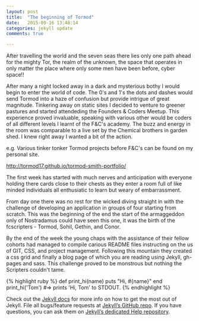 ```yaml
---
layout: post
title:  "The beginning of Tormod"
date:   2015-09-16 13:48:14
categories: jekyll update
comments: true

---
```

After travelling the world and the seven seas there lies only one path ahead for the mighty Tor, the realm of the unknown, the space that operates in only matter the place where only some men have been before, cyber space!! 

After many a night locked away in a dark and mysterious bothy I would begin to enter the world of code. The 0's and 1's the dots and dashes would send Tormod into a haze of confusion but provide intrigue of great magnitude. Tinkering away on static sites I decided to venture to greener pastures and started attendeding the Founders & Coders Meetup. This experience proved invaluable, speaking with various other would be coders of all different levels I learnt of the F&C's academy. The buzz and energy in the room was comparable to a live set by the Chemical brothers in garden shed. I knew right away I wanted a bit of the action. 

e.g. Various tinker tonker Tormod projects before F&C's can be found on my personal site.

http://tormod17.github.io/tormod-smith-portfolio/

The first week has started with much nerves and anticipation with everyone holding there cards close to their chests as they enter a room full of like minded individuals all enthusiatic to learn but weary of embarrassment.

From day one there was no rest for the wicked diving straight in with the challenge of developing an application in groups of four starting from scratch. This was the beginning of the end the start of the armaggeddon only of Nostradamus could have seen this one, it was the birth of the fcscripters - Tormod, Sohil, Gethin, and Conor. 

By the end of the week the young chaps with the assistance of their fellow cohorts had managed to compile carious README files instructing on the us of GIT, CSS, and project management. Following this mountain they created a css grid and finally a blog page of which you are reading using Jekyll, gh-pages and sass. This challenge proved to be monstrous but nothing the Scripters couldn't tame.  


{% highlight ruby %}
def print_hi(name)
  puts "Hi, #{name}"
end
print_hi('Tom')
#=> prints 'Hi, Tom' to STDOUT.
{% endhighlight %}

Check out the [Jekyll docs][jekyll] for more info on how to get the most out of Jekyll. File all bugs/feature requests at [Jekyll’s GitHub repo][jekyll-gh]. If you have questions, you can ask them on [Jekyll’s dedicated Help repository][jekyll-help].

[jekyll]:      http://jekyllrb.com
[jekyll-gh]:   https://github.com/jekyll/jekyll
[jekyll-help]: https://github.com/jekyll/jekyll-help
